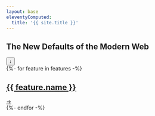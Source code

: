 ```yaml
---
layout: base
eleventyComputed:
  title: '{{ site.title }}'
---
```


<section class="pane" id="intro">
<style>
    #intro {
      --background--one: hsl(30deg, 100%, 97.5%);
      --background--two: hsl(250deg, 100%, 95%);
      --text: #000;
      --link: #000;
    }
  </style>
	<div class="inner-pane">
		<h1 class="pane-title">The New Defaults of the Modern Web</h1>
		<button class="arrow scroll-cta" aria-label="Scroll to content">↓</button>        
	</div>
</section>
{%- for feature in features -%}
<section class="pane" id="{{ feature.id }}">
  <style>
    #{{feature.id}} {
      --background--one: {{ feature.--background--one }};
      --background--two: {{ feature.--background--two }};
      --text: {{ feature.--text }};
      --link: {{ feature.--link }};
    }
  </style>
	<div class="inner-pane">
    <a href="{{ feature.id }}" aria-label="Go to {{ feature.name }} page">
      <h2 class="pane-title">{{ feature.name }}</h2>
      <span class="arrow">→</span>
    </a>
  </div>
</section>
{%- endfor -%}

<script src="/assets/scripts/home.js" defer></script>
